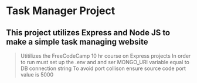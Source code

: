# Task Manager Project

## This project utilizes Express and Node JS to make a simple task managing website
> Utitilizes the FreeCodeCamp 10 hr course on Express projects
> In order to run must set up the .env and and ser MONGO_URI variable equal to DB connection string
> To avoid port collison ensure source code port value is 5000